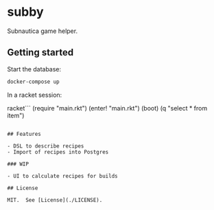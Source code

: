 # subby

Subnautica game helper.

## Getting started

Start the database:

```bash
docker-compose up
```

In a racket session:

racket```
(require "main.rkt")
(enter! "main.rkt")
(boot)
(q "select * from item")
```

## Features

- DSL to describe recipes
- Import of recipes into Postgres

### WIP

- UI to calculate recipes for builds

## License

MIT.  See [License](./LICENSE).
